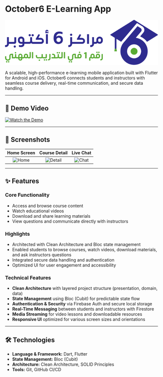 # October6 E-Learning App

![October6 Logo](assets/logo_with_text.svg)

A scalable, high-performance e-learning mobile application built with Flutter for Android and iOS. October6 connects students and instructors with seamless course delivery, real-time communication, and secure data handling.

---

## 🚀 Demo Video

[![Watch the Demo](./assets/demo-thumbnail.png)](https://github.com/Khaled-Khairy/e-learning-app/blob/main/assets/demo.mp4)

---

## 📸 Screenshots

| Home Screen | Course Detail | Live Chat |
|:-----------:|:-------------:|:---------:|
| ![Home](./assets/screenshots/home.png) | ![Detail](./assets/screenshots/detail.png) | ![Chat](./assets/screenshots/chat.png) |

---

## ✨ Features

### Core Functionality

- Access and browse course content  
- Watch educational videos  
- Download and share learning materials  
- View questions and communicate directly with instructors

### Highlights

- Architected with Clean Architecture and Bloc state management  
- Enabled students to browse courses, watch videos, download materials, and ask instructors questions  
- Integrated secure data handling and authentication  
- Optimized UI for user engagement and accessibility

### Technical Features

- **Clean Architecture** with layered project structure (presentation, domain, data)  
- **State Management** using Bloc (Cubit) for predictable state flow  
- **Authentication & Security** via Firebase Auth and secure local storage  
- **Real-Time Messaging** between students and instructors with Firestore  
- **Media Streaming** for video lessons and downloadable resources  
- **Responsive UI** optimized for various screen sizes and orientations

---

## 🛠️ Technologies

- **Language & Framework:** Dart, Flutter
- **State Management:** Bloc (Cubit)
- **Architecture:** Clean Architecture, SOLID Principles
- **Tools:** Git, GitHub CI/CD

